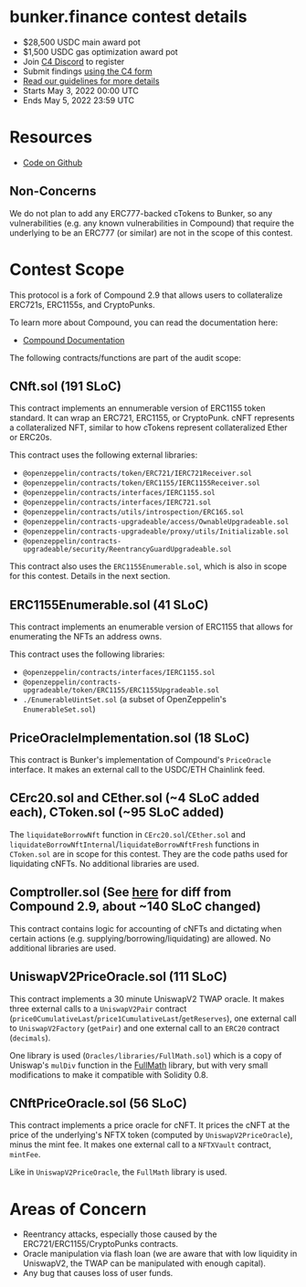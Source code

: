 # bunker.finance contest details
- $28,500 USDC main award pot
- $1,500 USDC gas optimization award pot
- Join [C4 Discord](https://discord.gg/code4rena) to register
- Submit findings [using the C4 form](https://code4rena.com/contests/2022-05-bunkerfinance-contest/submit)
- [Read our guidelines for more details](https://docs.code4rena.com/roles/wardens)
- Starts May 3, 2022 00:00 UTC
- Ends May 5, 2022 23:59 UTC

# Resources

- [Code on Github](https://github.com/bunkerfinance/bunker-protocol/tree/752126094691e7457d08fc62a6a5006df59bd2fe)

## Non-Concerns

We do not plan to add any ERC777-backed cTokens to Bunker, so any vulnerabilities (e.g. any known vulnerabilities in Compound) that require the underlying to be an ERC777 (or similar) are not in the scope of this contest.

# Contest Scope

This protocol is a fork of Compound 2.9 that allows users to collateralize ERC721s, ERC1155s, and CryptoPunks.

To learn more about Compound, you can read the documentation here:
- [Compound Documentation](https://compound.finance/docs)

The following contracts/functions are part of the audit scope:

## CNft.sol (191 SLoC)

This contract implements an ennumerable version of ERC1155 token standard. It can wrap an ERC721, ERC1155, or CryptoPunk. cNFT represents a collateralized NFT, similar to how cTokens represent collateralized Ether or ERC20s.

This contract uses the following external libraries:
- `@openzeppelin/contracts/token/ERC721/IERC721Receiver.sol`
- `@openzeppelin/contracts/token/ERC1155/IERC1155Receiver.sol`
- `@openzeppelin/contracts/interfaces/IERC1155.sol`
- `@openzeppelin/contracts/interfaces/IERC721.sol`
- `@openzeppelin/contracts/utils/introspection/ERC165.sol`
- `@openzeppelin/contracts-upgradeable/access/OwnableUpgradeable.sol`
- `@openzeppelin/contracts-upgradeable/proxy/utils/Initializable.sol`
- `@openzeppelin/contracts-upgradeable/security/ReentrancyGuardUpgradeable.sol`

This contract also uses the `ERC1155Enumerable.sol`, which is also in scope for this contest. Details in the next section.

## ERC1155Enumerable.sol (41 SLoC)

This contract implements an enumerable version of ERC1155 that allows for enumerating the NFTs an address owns.

This contract uses the following libraries:
- `@openzeppelin/contracts/interfaces/IERC1155.sol`
- `@openzeppelin/contracts-upgradeable/token/ERC1155/ERC1155Upgradeable.sol`
- `./EnumerableUintSet.sol` (a subset of OpenZeppelin's `EnumerableSet.sol`)

## PriceOracleImplementation.sol (18 SLoC)

This contract is Bunker's implementation of Compound's `PriceOracle` interface. It makes an external call to the USDC/ETH Chainlink feed.

## CErc20.sol and CEther.sol (~4 SLoC added each), CToken.sol (~95 SLoC added)

The `liquidateBorrowNft` function in `CErc20.sol`/`CEther.sol` and `liquidateBorrowNftInternal`/`liquidateBorrowNftFresh` functions in `CToken.sol` are in scope for this contest. They are the code paths used for liquidating cNFTs. No additional libraries are used.

## Comptroller.sol (See [here](https://github.com/bunkerfinance/bunker-protocol/commit/752126094691e7457d08fc62a6a5006df59bd2fe) for diff from Compound 2.9, about ~140 SLoC changed)

This contract contains logic for accounting of cNFTs and dictating when certain actions (e.g. supplying/borrowing/liquidating) are allowed. No additional libraries are used.

## UniswapV2PriceOracle.sol (111 SLoC)

This contract implements a 30 minute UniswapV2 TWAP oracle. It makes three external calls to a `UniswapV2Pair` contract (`price0CumulativeLast`/`price1CumulativeLast`/`getReserves`), one external call to `UniswapV2Factory` (`getPair`) and one external call to an `ERC20` contract (`decimals`).

One library is used (`Oracles/libraries/FullMath.sol`) which is a copy of Uniswap's `mulDiv` function in the [FullMath](https://github.com/Uniswap/v3-core/blob/main/contracts/libraries/FullMath.sol) library, but with very small modifications to make it compatible with Solidity 0.8.

## CNftPriceOracle.sol (56 SLoC)

This contract implements a price oracle for cNFT. It prices the cNFT at the price of the underlying's NFTX token (computed by `UniswapV2PriceOracle`), minus the mint fee. It makes one external call to a `NFTXVault` contract, `mintFee`.

Like in `UniswapV2PriceOracle`, the `FullMath` library is used.

# Areas of Concern

- Reentrancy attacks, especially those caused by the ERC721/ERC1155/CryptoPunks contracts.
- Oracle manipulation via flash loan (we are aware that with low liquidity in UniswapV2, the TWAP can be manipulated with enough capital).
- Any bug that causes loss of user funds.
